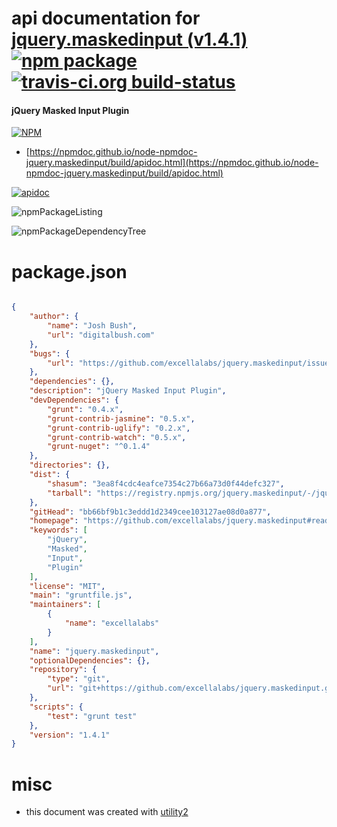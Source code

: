# api documentation for  [jquery.maskedinput (v1.4.1)](https://github.com/excellalabs/jquery.maskedinput#readme)  [![npm package](https://img.shields.io/npm/v/npmdoc-jquery.maskedinput.svg?style=flat-square)](https://www.npmjs.org/package/npmdoc-jquery.maskedinput) [![travis-ci.org build-status](https://api.travis-ci.org/npmdoc/node-npmdoc-jquery.maskedinput.svg)](https://travis-ci.org/npmdoc/node-npmdoc-jquery.maskedinput)
#### jQuery Masked Input Plugin

[![NPM](https://nodei.co/npm/jquery.maskedinput.png?downloads=true&downloadRank=true&stars=true)](https://www.npmjs.com/package/jquery.maskedinput)

- [https://npmdoc.github.io/node-npmdoc-jquery.maskedinput/build/apidoc.html](https://npmdoc.github.io/node-npmdoc-jquery.maskedinput/build/apidoc.html)

[![apidoc](https://npmdoc.github.io/node-npmdoc-jquery.maskedinput/build/screenCapture.buildCi.browser.%252Ftmp%252Fbuild%252Fapidoc.html.png)](https://npmdoc.github.io/node-npmdoc-jquery.maskedinput/build/apidoc.html)

![npmPackageListing](https://npmdoc.github.io/node-npmdoc-jquery.maskedinput/build/screenCapture.npmPackageListing.svg)

![npmPackageDependencyTree](https://npmdoc.github.io/node-npmdoc-jquery.maskedinput/build/screenCapture.npmPackageDependencyTree.svg)



# package.json

```json

{
    "author": {
        "name": "Josh Bush",
        "url": "digitalbush.com"
    },
    "bugs": {
        "url": "https://github.com/excellalabs/jquery.maskedinput/issues"
    },
    "dependencies": {},
    "description": "jQuery Masked Input Plugin",
    "devDependencies": {
        "grunt": "0.4.x",
        "grunt-contrib-jasmine": "0.5.x",
        "grunt-contrib-uglify": "0.2.x",
        "grunt-contrib-watch": "0.5.x",
        "grunt-nuget": "^0.1.4"
    },
    "directories": {},
    "dist": {
        "shasum": "3ea8f4cdc4eafce7354c27b66a73d0f44defc327",
        "tarball": "https://registry.npmjs.org/jquery.maskedinput/-/jquery.maskedinput-1.4.1.tgz"
    },
    "gitHead": "bb66bf9b1c3eddd1d2349cee103127ae08d0a877",
    "homepage": "https://github.com/excellalabs/jquery.maskedinput#readme",
    "keywords": [
        "jQuery",
        "Masked",
        "Input",
        "Plugin"
    ],
    "license": "MIT",
    "main": "gruntfile.js",
    "maintainers": [
        {
            "name": "excellalabs"
        }
    ],
    "name": "jquery.maskedinput",
    "optionalDependencies": {},
    "repository": {
        "type": "git",
        "url": "git+https://github.com/excellalabs/jquery.maskedinput.git"
    },
    "scripts": {
        "test": "grunt test"
    },
    "version": "1.4.1"
}
```



# misc
- this document was created with [utility2](https://github.com/kaizhu256/node-utility2)
